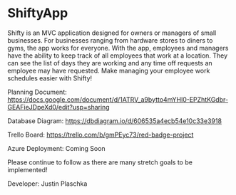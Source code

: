 # ShiftyApp
Shifty is an MVC application designed for owners or managers of small businesses.
For businesses ranging from hardware stores to diners to gyms, the app works for everyone. With the app, employees and managers have the ability to keep track of all employees that work at a location.
They can see the list of days they are working and any time off requests an employee may have requested. Make managing your employee work schedules easier with Shifty!



Planning Document: https://docs.google.com/document/d/1ATRV_a9bytto4mYHl0-EPZhtKGdbr-GEAFieJDpeXd0/edit?usp=sharing


Database Diagram: https://dbdiagram.io/d/606535a4ecb54e10c33e3918


Trello Board: https://trello.com/b/gmPEyc73/red-badge-project


Azure Deployment: Coming Soon



Please continue to follow as there are many stretch goals to be implemented!



Developer: Justin Plaschka
